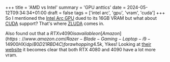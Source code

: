 +++
title = 'AMD vs Intel'
summary = 'GPU anttics'
date = 2024-05-12T09:34:34+01:00
draft = false
tags = ['intel arc', 'gpu', 'vram', 'cuda']
+++
So I mentioned the [Intel Arc GPU](https://www.intel.com.br/content/www/br/pt/products/details/discrete-gpus/arc.html) dued to its 16GB VRAM but what about [CUDA](https://en.wikipedia.org/wiki/CUDA) support? That's where [ZLUDA](https://github.com/vosen/ZLUDA) comes in.

Also found out that a $RTXv 4090 is available on [Amazon](https://www.amazon.com/Razer-Blade-Gaming-Laptop-i9-14900HX/dp/B0D21RBD4C) for a whopping 4.5k$, Yikes!
Looking at [their website](https://www.razer.com/eu-en/gaming-laptops/razer-blade-16?page=tech-specs) it becomes clear that both RTX 4080 and 4090 have a lot more vram.
